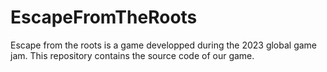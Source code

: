 # EscapeFromTheRoots
Escape from the roots is a game developped during the 2023 global game jam.
This repository contains the source code of our game.
